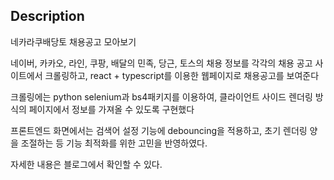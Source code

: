 ## Description

네카라쿠배당토 채용공고 모아보기

네이버, 카카오, 라인, 쿠팡, 배달의 민족, 당근, 토스의 채용 정보를 각각의 채용 공고 사이트에서 크롤링하고, react + typescript를 이용한 웹페이지로 채용공고를 보여준다

크롤링에는 python selenium과 bs4패키지를 이용하여, 클라이언트 사이드 렌더링 방식의 페이지에서 정보를 가져올 수 있도록 구현했다

프론트엔드 화면에서는 검색어 설정 기능에 debouncing을 적용하고, 초기 렌더링 양을 조절하는 등 기능 최적화를 위한 고민을 반영하였다.

자세한 내용은 블로그에서 확인할 수 있다.
